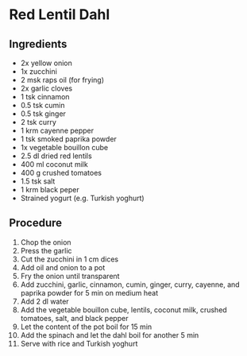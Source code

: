 # Red Lentil Dahl
## Ingredients
- 2x yellow onion
- 1x zucchini
- 2 msk raps oil (for frying)
- 2x garlic cloves
- 1 tsk cinnamon
- 0.5 tsk cumin
- 0.5 tsk ginger
- 2 tsk curry
- 1 krm cayenne pepper
- 1 tsk smoked paprika powder
- 1x vegetable bouillon cube
- 2.5 dl dried red lentils
- 400 ml coconut milk
- 400 g crushed tomatoes
- 1.5 tsk salt
- 1 krm black peper
- Strained yogurt (e.g. Turkish yoghurt)
## Procedure
1. Chop the onion
2. Press the garlic
3. Cut the zucchini in 1 cm dices
4. Add oil and onion to a pot
5. Fry the onion until transparent
6. Add zucchini, garlic, cinnamon, cumin, ginger, curry, cayenne, and paprika powder for 5 min on medium heat
7. Add 2 dl water
8. Add the vegetable bouillon cube, lentils, coconut milk, crushed tomatoes, salt, and black pepper
9. Let the content of the pot boil for 15 min
10. Add the spinach and let the dahl boil for another 5 min
11. Serve with rice and Turkish yoghurt
